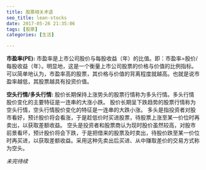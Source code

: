 ```yaml
---
title: 股票相关术语
seo_title: lean-stocks
date: 2017-05-26 21:35:06
tags: [股票]
categories: [生活]

---
```


**市盈率(PE):**
市盈率是上市公司股价与每股收益（年）的比值。即：市盈率=股价/每股收益（年）。明显地，这是一个衡量上市公司股票的价格与价值的比例指标。可以简单地认为，市盈率高的股票，其价格与价值的背离程度就越高。也就是说市盈率越低，其股票越具有投资价值。

**空头行情/多头行情:**
股价长期保持上涨势头的股票行情称为多头行情。多头行情股价变化的主要特征是一连串的大涨小跌。
股价长期呈下跌趋势的股票行情称为空头行情，空头行情股价变化的特征是一连串的大跌小涨。
多头是指投资者对股市看好，预计股价将会看涨，于是趁低价时买进股票，待股票上涨至某一价位时再卖出，以获取差额收益。
空头是投资者和股票商认为现时股价虽然较高，对股市前景看坏，预计股价将会下跌，于是把借来的股票及时卖出，待股价跌至某一价位时再买进，以获取差额收益。采用这种先卖出后买进、从中赚取差价的交易方式称为空头。

_未完待续_